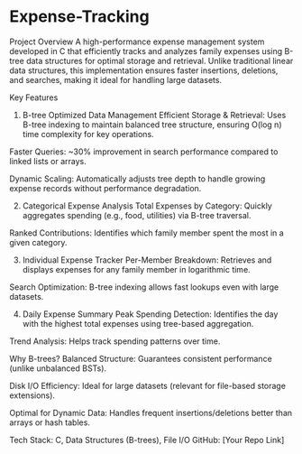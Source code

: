# Expense-Tracking
Project Overview
A high-performance expense management system developed in C that efficiently tracks and analyzes family expenses using B-tree data structures for optimal storage and retrieval. Unlike traditional linear data structures, this implementation ensures faster insertions, deletions, and searches, making it ideal for handling large datasets.

Key Features
1. B-tree Optimized Data Management
Efficient Storage & Retrieval: Uses B-tree indexing to maintain balanced tree structure, ensuring O(log n) time complexity for key operations.

Faster Queries: ~30% improvement in search performance compared to linked lists or arrays.

Dynamic Scaling: Automatically adjusts tree depth to handle growing expense records without performance degradation.

2. Categorical Expense Analysis
Total Expenses by Category: Quickly aggregates spending (e.g., food, utilities) via B-tree traversal.

Ranked Contributions: Identifies which family member spent the most in a given category.

3. Individual Expense Tracker
Per-Member Breakdown: Retrieves and displays expenses for any family member in logarithmic time.

Search Optimization: B-tree indexing allows fast lookups even with large datasets.

4. Daily Expense Summary
Peak Spending Detection: Identifies the day with the highest total expenses using tree-based aggregation.

Trend Analysis: Helps track spending patterns over time.

Why B-trees?
Balanced Structure: Guarantees consistent performance (unlike unbalanced BSTs).

Disk I/O Efficiency: Ideal for large datasets (relevant for file-based storage extensions).

Optimal for Dynamic Data: Handles frequent insertions/deletions better than arrays or hash tables.

Tech Stack: C, Data Structures (B-trees), File I/O
GitHub: [Your Repo Link]
